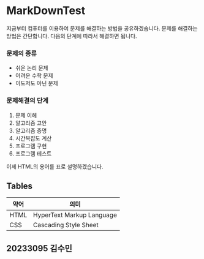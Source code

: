 # MarkDownTest
지금부터 컴퓨터를 이용하여 문제를 해결하는 방법을 공유하겠습니다. 문제를 해결하는 방법은 간단합니다. 다음의 단계에 따라서 해결하면 됩니다.

### 문제의 종류
- 쉬운 논리 문제
- 어려운 수학 문제
- 이도저도 아닌 문제

### 문제해결의 단계
1. 문제 이헤
2. 알고리즘 고안
3. 알고리즘 증명
4. 시간복잡도 계산
5. 프로그램 구현
6. 프로그램 테스트

이제 HTML의 용어를 표로 설명하겠습니다.

## Tables
| 약어 | 의미 |
|----------|----------|
| HTML | HyperText Markup Language |
| CSS | Cascading Style Sheet |

## 20233095 김수민
